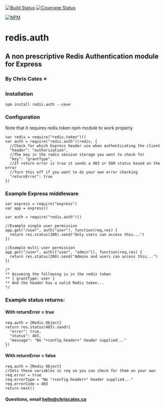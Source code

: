 [![Build Status](https://travis-ci.org/ChrisCates/redis.auth.svg?branch=master)](https://travis-ci.org/ChrisCates/redis.auth)
[![Coverage Status](https://coveralls.io/repos/github/ChrisCates/redis.auth/badge.svg?branch=master)](https://coveralls.io/github/ChrisCates/redis.auth?branch=master)

[![NPM](https://nodei.co/npm/redis.auth.png)](https://nodei.co/npm/redis.auth/)

# redis.auth
## A non prescriptive Redis Authentication module for Express
### By Chris Cates :star:

### Installation

```
npm install redis.auth --save
```

### Configuration

Note that it requires redis.token npm module to work properly

```
var redis = require("redis.token")()
var auth = require("redis.auth")(redis, {
  //Check for which Express header use when authenticating the client
  "header": "authorization",
  //The key in the redis session storage you want to check for
  "key": "grantType",
  //If return error is true it sends a 403 or 500 status based on the error
  //Turn this off if you want to do your own error checking
  "returnError": true
})
```

### Example Express middleware
```
var express = require("express")
var app = express()

var auth = require("redis.auth")()

//Example single user permission
app.get("/user", auth("user"), function(req,res) {
  return res.status(200).send("Only users can access this...")
})

//Example multi user permission
app.get("/user", auth(["user", "admin"]), function(req,res) {
  return res.status(200).send("Admins and users can access this...")
})

/*
** Assuming the following is in the redis token
** { grantType: user }
** And the header has a valid Redis token...
*/
```

### Example status returns:
#### With returnError = true

```
req.auth = {Redis Object}
return res.status(403).send({
  "error": true,
  "status": 403,
  "message": "No "+config.header+" header supplied..."
})
```

#### With returnError = false

```
req.auth = {Redis Object}
//Sets these variables in req so you can check for them on your own
req.error = true
req.errorType = "No "+config.header+" header supplied..."
req.errorCode = 403
return next()
```

#### Questions, email hello@chriscates.ca
